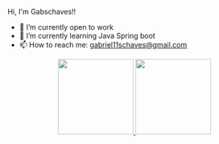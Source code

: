 Hi, I'm Gabschaves!! 

- 🔭 I’m currently open to work
- 🌱 I’m currently learning Java Spring boot
- 📫 How to reach me: gabriel11schaves@gmail.com

<div align="center">
  <a href="https://https://github.com/Gabschaves">
  <img height="150em" src="https://github-readme-stats.vercel.app/api?username=joellhss&count_private=true&show_icons=true&theme=gotham"/>
  <img height="150em" src="https://github-readme-stats.vercel.app/api/top-langs/?username=joellhss&layout=compact&langs_count=7&theme=gotham"/>
</div>
